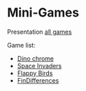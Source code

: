 # Mini-Games
Presentation [all games](https://czarny77.github.io/Mini-Games/)

Game list:
- [Dino chrome](https://czarny77.github.io/Mini-Games/DinoWebGL/index.html)
- [Space Invaders](https://czarny77.github.io/Mini-Games/Space%20InvadersWebGL/index.html)
- [Flappy Birds](https://czarny77.github.io/Mini-Games/Flappy%20Birds%20WebGL/index.html)
- [FinDifferences](https://czarny77.github.io/Mini-Games/FinDifferencesWebGL/index.html)
